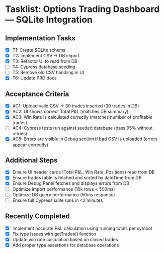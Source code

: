 # Tasklist: Options Trading Dashboard — SQLite Integration

## Implementation Tasks

- [x] T1: Create SQLite schema
- [x] T2: Implement CSV → DB import
- [x] T3: Refactor UI to read from DB
- [ ] T4: Cypress database seeding
- [ ] T5: Remove old CSV handling in UI
- [x] T6: Update PRD docs

## Acceptance Criteria

- [x] AC1: Upload valid CSV → 30 trades inserted (30 trades in DB)
- [x] AC2: UI shows correct Total P&L (matches DB summary)
- [x] AC3: Win Rate is calculated correctly (matches number of profitable trades)
- [ ] AC4: Cypress tests run against seeded database (pass 95% without retries)
- [x] AC5: Errors are visible in Debug section if bad CSV is uploaded (errors appear correctly)

## Additional Steps

- [x] Ensure UI header cards (Total P&L, Win Rate, Positions) read from DB
- [x] Ensure trades table is fetched and sorted by dateTime from DB
- [x] Ensure Debug Panel fetches and displays errors from DB
- [ ] Optimize import performance (10k rows < 500ms)
- [ ] Optimize DB query performance (50ms response)
- [ ] Ensure full Cypress suite runs in <2 minutes 

## Recently Completed

- [x] Implement accurate P&L calculation using running totals per symbol
- [x] Fix type issues with getTrades() function
- [x] Update win rate calculation based on closed trades
- [x] Add proper type assertions for database operations 